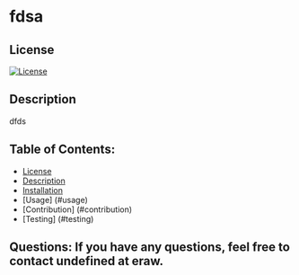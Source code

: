 
   # fdsa
   ## License
   [![License](https://img.shields.io/badge/License-MIT-blue.svg)](https://opensource.org/licenses/MIT)
   ## Description
   dfds
   ## Table of Contents:
   + [License](#license)
   + [Description](#description)
   + [Installation](#installation)
   + [Usage] (#usage)
   + [Contribution] (#contribution)
   + [Testing] (#testing)  
  
  
   ## Questions: If you have any questions, feel free to contact undefined at eraw.

   